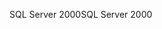<span data-ttu-id="ec979-101">SQL Server 2000</span><span class="sxs-lookup"><span data-stu-id="ec979-101">SQL Server 2000</span></span>